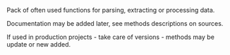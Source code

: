 Pack of often used functions for parsing, extracting or processing data.

Documentation may be added later, see methods descriptions on sources.

If used in production projects - take care of versions - methods may be update or new added.